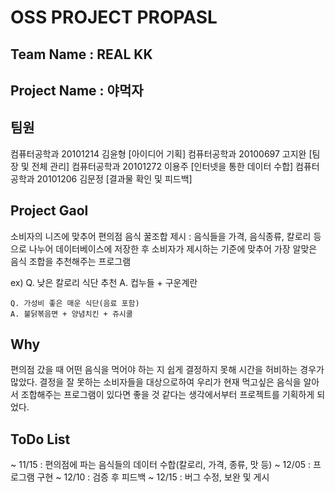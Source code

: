 # OSS PROJECT PROPASL
## Team Name : REAL KK
## Project Name : 야먹자


## 팀원 
컴퓨터공학과 20101214 김윤형 [아이디어 기획]
컴퓨터공학과 20100697 고지완 [팀장 및 전체 관리]
컴퓨터공학과 20101272 이용주 [인터넷을 통한 데이터 수합]
컴퓨터공학과 20101206 김문정 [결과물 확인 및 피드백]

## Project Gaol
소비자의 니즈에 맞추어 편의점 음식 꿀조합 제시
: 음식들을 가격, 음식종류, 칼로리 등으로 나누어 데이터베이스에 저장한 후 소비자가 제시하는 기준에 맞추어 가장 알맞은 음식 조합을 추천해주는 프로그램

ex) Q. 낮은 칼로리 식단 추천
    A. 컵누들 + 구운계란

    Q. 가성비 좋은 매운 식단(음료 포함)
    A. 불닭볶음면 + 양념치킨 + 쥬시쿨

## Why
편의점 갔을 때 어떤 음식을 먹어야 하는 지 쉽게 결정하지 못해 시간을 허비하는 경우가 많았다. 결정을 잘 못하는 소비자들을 대상으로하여 우리가 현재 먹고싶은 음식을 알아서 조합해주는 프로그램이 있다면 좋을 것 같다는 생각에서부터 프로젝트를 기획하게 되었다. 

## ToDo List
~ 11/15 : 편의점에 파는 음식들의 데이터 수합(칼로리, 가격, 종류, 맛 등)
~ 12/05 : 프로그램 구현
~ 12/10 : 검증 후 피드백
~ 12/15 : 버그 수정, 보완 및 게시